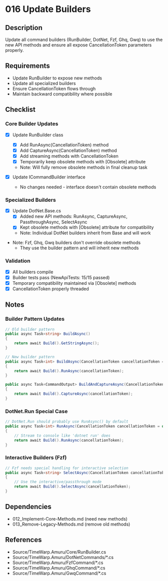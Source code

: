 # 016 Update Builders

## Description

Update all command builders (RunBuilder, DotNet, Fzf, Ghq, Gwq) to use the new API methods and ensure all expose CancellationToken parameters properly.

## Requirements

- Update RunBuilder to expose new methods
- Update all specialized builders
- Ensure CancellationToken flows through
- Maintain backward compatibility where possible

## Checklist

### Core Builder Updates
- [x] Update RunBuilder class
  - [x] Add RunAsync(CancellationToken) method
  - [x] Add CaptureAsync(CancellationToken) method
  - [x] Add streaming methods with CancellationToken
  - [x] Temporarily keep obsolete methods with [Obsolete] attribute
  - Note: Will fully remove obsolete methods in final cleanup task
  
- [x] Update ICommandBuilder interface
  - No changes needed - interface doesn't contain obsolete methods

### Specialized Builders
- [x] Update DotNet.Base.cs
  - [x] Added new API methods: RunAsync, CaptureAsync, PassthroughAsync, SelectAsync
  - [x] Kept obsolete methods with [Obsolete] attribute for compatibility
  - Note: Individual DotNet builders inherit from Base and will work
  
- Note: Fzf, Ghq, Gwq builders don't override obsolete methods
  - They use the builder pattern and will inherit new methods

### Validation
- [x] All builders compile
- [x] Builder tests pass (NewApiTests: 15/15 passed)
- [x] Temporary compatibility maintained via [Obsolete] methods
- [x] CancellationToken properly threaded

## Notes

### Builder Pattern Updates
```csharp
// Old builder pattern
public async Task<string> BuildAsync()
{
    return await Build().GetStringAsync();
}

// New builder pattern  
public async Task<int> BuildAsync(CancellationToken cancellationToken = default)
{
    return await Build().RunAsync(cancellationToken);
}

public async Task<CommandOutput> BuildAndCaptureAsync(CancellationToken cancellationToken = default)
{
    return await Build().CaptureAsync(cancellationToken);
}
```

### DotNet.Run Special Case
```csharp
// DotNet.Run should probably use RunAsync() by default
public async Task<int> RunAsync(CancellationToken cancellationToken = default)
{
    // Stream to console like 'dotnet run' does
    return await Build().RunAsync(cancellationToken);
}
```

### Interactive Builders (Fzf)
```csharp
// Fzf needs special handling for interactive selection
public async Task<string> SelectAsync(CancellationToken cancellationToken = default)
{
    // Use the interactive/passthrough mode
    return await Build().SelectAsync(cancellationToken);
}
```

## Dependencies

- 012_Implement-Core-Methods.md (need new methods)
- 013_Remove-Legacy-Methods.md (remove old methods)

## References

- Source/TimeWarp.Amuru/Core/RunBuilder.cs
- Source/TimeWarp.Amuru/DotNetCommands/*.cs
- Source/TimeWarp.Amuru/FzfCommand/*.cs
- Source/TimeWarp.Amuru/GhqCommand/*.cs
- Source/TimeWarp.Amuru/GwqCommand/*.cs